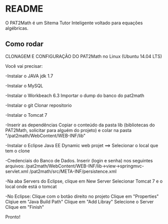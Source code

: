 # README

O PAT2Math é um Sitema Tutor Inteligente voltado para equações algébricas.

## Como rodar
CLONAGEM E CONFIGURAÇÃO DO PAT2Math no Linux (Ubuntu 14.04 LTS)

Você vai precisar:

-Instalar o JAVA jdk 1.7

-Instalar o MySQL

-Instalar o Workbeach 6.3
	Importar o dump do banco do pat2math

-Instalar o git
	Clonar repositorio

-Instalar o Tomcat 7

-Inserir as dependências
	Copiar o conteúdo da pasta lib (bibliotecas do PAT2Math, solicitar para alguém do projeto) e colar na pasta "/pat2math/WebContent/WEB-INF/lib"

-Instalar o Eclipse Java EE
	Dynamic web projet ==> Selecionar o local que tem o clone

-Credenciais do Banco de Dados. Inserir (login e senha) nos seguintes arquivos:
	/pat2math/WebContent/WEB-INF/lib->view->springmvc-servlet.xml
	/pat2math/src/META-INF/persistence.xml

-Na aba Servers do Eclipse, clique em New Server
	Selecionar Tomcat 7 e o local onde está o tomcat

-No Eclipse:
	Clique com o botão direito no projeto
	Clique em "Properties"
	Clqiue em "Java Build Path"
	Clique em "Add Libray"
	Selecione o Server
	Clique em "Finish"

Pronto!
